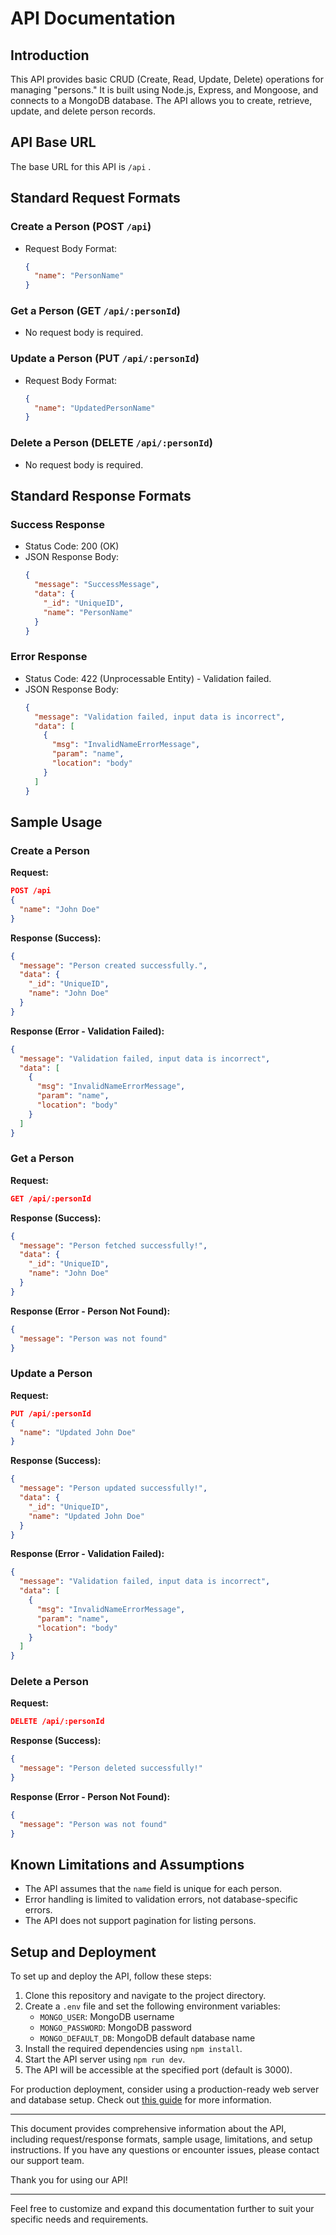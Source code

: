 # API Documentation

## Introduction

This API provides basic CRUD (Create, Read, Update, Delete) operations for managing "persons." It is built using Node.js, Express, and Mongoose, and connects to a MongoDB database. The API allows you to create, retrieve, update, and delete person records.

## API Base URL
The base URL for this API is `/api` .


## Standard Request Formats

### Create a Person (POST `/api`)

- Request Body Format:
  ```json
  {
    "name": "PersonName"
  }
  ```

### Get a Person (GET `/api/:personId`)

- No request body is required.

### Update a Person (PUT `/api/:personId`)

- Request Body Format:
  ```json
  {
    "name": "UpdatedPersonName"
  }
  ```

### Delete a Person (DELETE `/api/:personId`)

- No request body is required.

## Standard Response Formats

### Success Response

- Status Code: 200 (OK)
- JSON Response Body:
  ```json
  {
    "message": "SuccessMessage",
    "data": {
      "_id": "UniqueID",
      "name": "PersonName"
    }
  }
  ```

### Error Response

- Status Code: 422 (Unprocessable Entity) - Validation failed.
- JSON Response Body:
  ```json
  {
    "message": "Validation failed, input data is incorrect",
    "data": [
      {
        "msg": "InvalidNameErrorMessage",
        "param": "name",
        "location": "body"
      }
    ]
  }
  ```

## Sample Usage

### Create a Person

**Request:**

```json
POST /api
{
  "name": "John Doe"
}
```

**Response (Success):**

```json
{
  "message": "Person created successfully.",
  "data": {
    "_id": "UniqueID",
    "name": "John Doe"
  }
}
```

**Response (Error - Validation Failed):**

```json
{
  "message": "Validation failed, input data is incorrect",
  "data": [
    {
      "msg": "InvalidNameErrorMessage",
      "param": "name",
      "location": "body"
    }
  ]
}
```

### Get a Person

**Request:**

```json
GET /api/:personId
```

**Response (Success):**

```json
{
  "message": "Person fetched successfully!",
  "data": {
    "_id": "UniqueID",
    "name": "John Doe"
  }
}
```

**Response (Error - Person Not Found):**

```json
{
  "message": "Person was not found"
}
```

### Update a Person

**Request:**

```json
PUT /api/:personId
{
  "name": "Updated John Doe"
}
```

**Response (Success):**

```json
{
  "message": "Person updated successfully!",
  "data": {
    "_id": "UniqueID",
    "name": "Updated John Doe"
  }
}
```

**Response (Error - Validation Failed):**

```json
{
  "message": "Validation failed, input data is incorrect",
  "data": [
    {
      "msg": "InvalidNameErrorMessage",
      "param": "name",
      "location": "body"
    }
  ]
}
```

### Delete a Person

**Request:**

```json
DELETE /api/:personId
```

**Response (Success):**

```json
{
  "message": "Person deleted successfully!"
}
```

**Response (Error - Person Not Found):**

```json
{
  "message": "Person was not found"
}
```

## Known Limitations and Assumptions

- The API assumes that the `name` field is unique for each person.
- Error handling is limited to validation errors, not database-specific errors.
- The API does not support pagination for listing persons.

## Setup and Deployment

To set up and deploy the API, follow these steps:

1. Clone this repository and navigate to the project directory.
2. Create a `.env` file and set the following environment variables:
   - `MONGO_USER`: MongoDB username
   - `MONGO_PASSWORD`: MongoDB password
   - `MONGO_DEFAULT_DB`: MongoDB default database name
3. Install the required dependencies using `npm install`.
4. Start the API server using `npm run dev`.
5. The API will be accessible at the specified port (default is 3000).

For production deployment, consider using a production-ready web server and database setup. 
Check out [this guide](https://render.com/docs/deploy-node-express-app) for more information.

---

This document provides comprehensive information about the API, including request/response formats, sample usage, limitations, and setup instructions. If you have any questions or encounter issues, please contact our support team.

Thank you for using our API!

---

Feel free to customize and expand this documentation further to suit your specific needs and requirements.